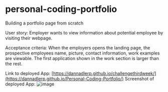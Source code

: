 # personal-coding-portfolio
Building a portfolio page from scratch

User story:
Employer wants to view information about potential employee by visiting their webpage.

Acceptance criteria:
When the employers opens the landing page, the prospective employees name, picture, contact information, work examples are viewable. The first application shown in the work section is larger than the rest.


Link to deployed App: [https://dannadlerp.github.io/challengethirdweek/](https://dannadlerp.github.io/Personal-Coding-Portfolio/)
Screenshot of deployed App: ![image](https://github.com/dannadlerp/Personal-Coding-Portfolio/assets/142226474/b80d02f8-7052-46d8-9972-b5966c89cc11)

